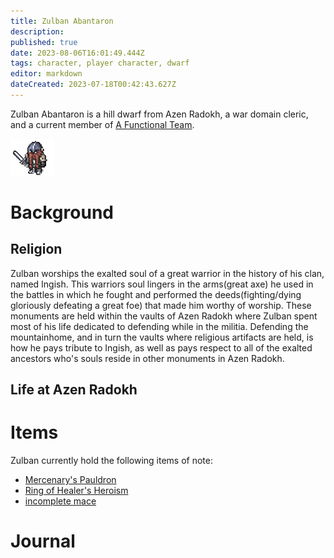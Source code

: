 ```yaml
---
title: Zulban Abantaron
description: 
published: true
date: 2023-08-06T16:01:49.444Z
tags: character, player character, dwarf
editor: markdown
dateCreated: 2023-07-18T00:42:43.627Z
---
```


Zulban Abantaron is a hill dwarf from Azen Radokh, a war domain cleric, and a current member of [A Functional Team](/player_characters).

![](/characters/zulban.png)

# Background
## Religion
Zulban worships the exalted soul of a great warrior in the history of his clan, named Ingish. This warriors soul lingers in the arms(great axe) he used in the battles in which he fought and performed the deeds(fighting/dying gloriously defeating a great foe) that made him worthy of worship. These monuments are held within the vaults of Azen Radokh where Zulban spent most of his life dedicated to defending while in the militia. Defending the mountainhome, and in turn the vaults where religious artifacts are held, is how he pays tribute to Ingish, as well as pays respect to all of the exalted ancestors who's souls reside in other monuments in Azen Radokh.
## Life at Azen Radokh

# Items

Zulban currently hold the following items of note:
- [Mercenary's Pauldron](/items/mercenarys_pauldron)
-	[Ring of Healer's Heroism](/items/ring_of_healers_heroism)
- [incomplete mace](/items/incomplete_mace)
# Journal